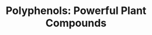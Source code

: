 ---
title: "Polyphenols: Powerful Plant Compounds"
description: "Learn about polyphenols, their antioxidant properties, and their potential health benefits."
tags: [polyphenols, antioxidants, plant compounds, nutrition, health]
disclaimer: "This information is for educational purposes only and should not be considered medical advice."
---